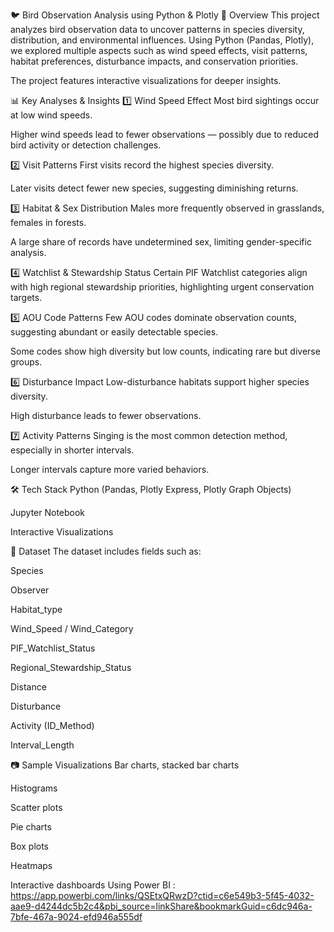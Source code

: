 🐦 Bird Observation Analysis using Python & Plotly
📌 Overview
This project analyzes bird observation data to uncover patterns in species diversity, distribution, and environmental influences. Using Python (Pandas, Plotly), we explored multiple aspects such as wind speed effects, visit patterns, habitat preferences, disturbance impacts, and conservation priorities.

The project features interactive visualizations for deeper insights.

📊 Key Analyses & Insights
1️⃣ Wind Speed Effect
Most bird sightings occur at low wind speeds.

Higher wind speeds lead to fewer observations — possibly due to reduced bird activity or detection challenges.

2️⃣ Visit Patterns
First visits record the highest species diversity.

Later visits detect fewer new species, suggesting diminishing returns.

3️⃣ Habitat & Sex Distribution
Males more frequently observed in grasslands, females in forests.

A large share of records have undetermined sex, limiting gender-specific analysis.

4️⃣ Watchlist & Stewardship Status
Certain PIF Watchlist categories align with high regional stewardship priorities, highlighting urgent conservation targets.

5️⃣ AOU Code Patterns
Few AOU codes dominate observation counts, suggesting abundant or easily detectable species.

Some codes show high diversity but low counts, indicating rare but diverse groups.

6️⃣ Disturbance Impact
Low-disturbance habitats support higher species diversity.

High disturbance leads to fewer observations.

7️⃣ Activity Patterns
Singing is the most common detection method, especially in shorter intervals.

Longer intervals capture more varied behaviors.

🛠️ Tech Stack
Python (Pandas, Plotly Express, Plotly Graph Objects)

Jupyter Notebook

Interactive Visualizations

📂 Dataset
The dataset includes fields such as:

Species

Observer

Habitat_type

Wind_Speed / Wind_Category

PIF_Watchlist_Status

Regional_Stewardship_Status

Distance

Disturbance

Activity (ID_Method)

Interval_Length

📷 Sample Visualizations
Bar charts, stacked bar charts

Histograms

Scatter plots

Pie charts

Box plots

Heatmaps

Interactive dashboards Using Power BI : https://app.powerbi.com/links/QSEtxQRwzD?ctid=c6e549b3-5f45-4032-aae9-d4244dc5b2c4&pbi_source=linkShare&bookmarkGuid=c6dc946a-7bfe-467a-9024-efd946a555df

